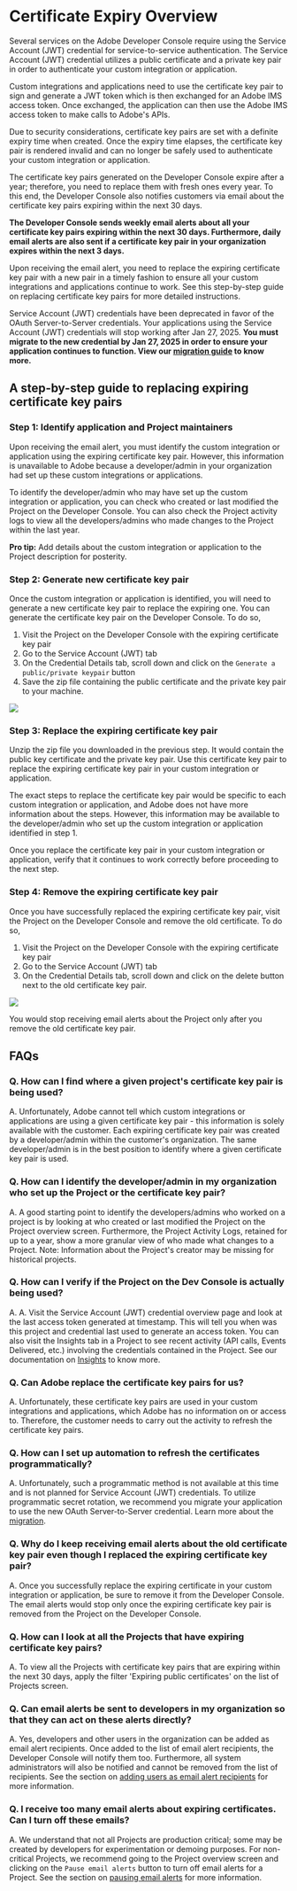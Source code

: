 # Certificate Expiry Overview

Several services on the Adobe Developer Console require using the Service Account (JWT) credential for service-to-service authentication. The Service Account (JWT) credential utilizes a public certificate and a private key pair in order to authenticate your custom integration or application.

Custom integrations and applications need to use the certificate key pair to sign and generate a JWT token which is then exchanged for an Adobe IMS access token. Once exchanged, the application can then use the Adobe IMS access token to make calls to Adobe's APIs.

Due to security considerations, certificate key pairs are set with a definite expiry time when created. Once the expiry time elapses, the certificate key pair is rendered invalid and can no longer be safely used to authenticate your custom integration or application.

The certificate key pairs generated on the Developer Console expire after a year; therefore, you need to replace them with fresh ones every year. To this end, the Developer Console also notifies customers via email about the certificate key pairs expiring within the next 30 days.

**The Developer Console sends weekly email alerts about all your certificate key pairs expiring within the next 30 days. Furthermore, daily email alerts are also sent if a certificate key pair in your organization expires within the next 3 days.**

Upon receiving the email alert, you need to replace the expiring certificate key pair with a new pair in a timely fashion to ensure all your custom integrations and applications continue to work. See this step-by-step guide on replacing certificate key pairs for more detailed instructions.

<InlineAlert slots="text"/>

Service Account (JWT) credentials have been deprecated in favor of the OAuth Server-to-Server credentials. Your applications using the Service Account (JWT) credentials will stop working after Jan 27, 2025. **You must migrate to the new credential by Jan 27, 2025 in order to ensure your application continues to function. View our [migration guide](../serverToServerAuthentication/migration.md) to know more.**

## A step-by-step guide to replacing expiring certificate key pairs

### Step 1: Identify application and Project maintainers

Upon receiving the email alert, you must identify the custom integration or application using the expiring certificate key pair. However, this information is unavailable to Adobe because a developer/admin in your organization had set up these custom integrations or applications. 

To identify the developer/admin who may have set up the custom integration or application, you can check who created or last modified the Project on the Developer Console. You can also check the Project activity logs to view all the developers/admins who made changes to the Project within the last year.

<InlineAlert slots="text"/>

**Pro tip:** Add details about the custom integration or application to the Project description for posterity. 


### Step 2: Generate new certificate key pair

Once the custom integration or application is identified, you will need to generate a new certificate key pair to replace the expiring one. You can generate the certificate key pair on the Developer Console. To do so, 

1. Visit the Project on the Developer Console with the expiring certificate key pair
2. Go to the Service Account (JWT) tab
3. On the Credential Details tab, scroll down and click on the `Generate a public/private keypair` button
4. Save the zip file containing the public certificate and the private key pair to your machine.

![](../../images/generate-certificate-key-pair.png)


### Step 3: Replace the expiring certificate key pair

Unzip the zip file you downloaded in the previous step. It would contain the public key certificate and the private key pair. Use this certificate key pair to replace the expiring certificate key pair in your custom integration or application. 

The exact steps to replace the certificate key pair would be specific to each custom integration or application, and Adobe does not have more information about the steps. However, this information may be available to the developer/admin who set up the custom integration or application identified in step 1.

Once you replace the certificate key pair in your custom integration or application, verify that it continues to work correctly before proceeding to the next step.

### Step 4: Remove the expiring certificate key pair

Once you have successfully replaced the expiring certificate key pair, visit the Project on the Developer Console and remove the old certificate. To do so,


1. Visit the Project on the Developer Console with the expiring certificate key pair
2. Go to the Service Account (JWT) tab
3. On the Credential Details tab, scroll down and click on the delete button next to the old certificate key pair.

![](../../images/remove-certificate-key-pair.png)


<InlineAlert slots="text"/>

You would stop receiving email alerts about the Project only after you remove the old certificate key pair.


## FAQs

### Q. How can I find where a given project's certificate key pair is being used?
A. Unfortunately, Adobe cannot tell which custom integrations or applications are using a given certificate key pair - this information is solely available with the customer. Each expiring certificate key pair was created by a developer/admin within the customer's organization. The same developer/admin is in the best position to identify where a given certificate key pair is used.

### Q. How can I identify the developer/admin in my organization who set up the Project or the certificate key pair?
A. A good starting point to identify the developers/admins who worked on a project is by looking at who created or last modified the Project on the Project overview screen. Furthermore, the Project Activity Logs, retained for up to a year, show a more granular view of who made what changes to a Project. Note: Information about the Project's creator may be missing for historical projects.

### Q. How can I verify if the Project on the Dev Console is actually being used?
A. A. Visit the Service Account (JWT) credential overview page and look at the last access token generated at timestamp. This will tell you when was this project and credential last used to generate an access token. You can also visit the Insights tab in a Project to see recent activity (API calls, Events Delivered, etc.) involving the credentials contained in the Project. See our documentation on [Insights](../insights.md) to know more.

### Q. Can Adobe replace the certificate key pairs for us?
A. Unfortunately, these certificate key pairs are used in your custom integrations and applications, which Adobe has no information on or access to. Therefore, the customer needs to carry out the activity to refresh the certificate key pairs.

### Q. How can I set up automation to refresh the certificates programmatically?
A. Unfortunately, such a programmatic method is not available at this time and is not planned for Service Account (JWT) credentials. To utilize programmatic secret rotation, we recommend you migrate your application to use the new OAuth Server-to-Server credential. Learn more about the [migration](../authentication/serverToServerAuthentication/migration.md).

### Q. Why do I keep receiving email alerts about the old certificate key pair even though I replaced the expiring certificate key pair?
A. Once you successfully replace the expiring certificate in your custom integration or application, be sure to remove it from the Developer Console. The email alerts would stop only once the expiring certificate key pair is removed from the Project on the Developer Console.

### Q. How can I look at all the Projects that have expiring certificate key pairs?
A. To view all the Projects with certificate key pairs that are expiring within the next 30 days, apply the filter 'Expiring public certificates' on the list of Projects screen.

### Q. Can email alerts be sent to developers in my organization so that they can act on these alerts directly?
A. Yes, developers and other users in the organization can be added as email alert recipients. Once added to the list of email alert recipients, the Developer Console will notify them too. Furthermore, all system administrators will also be notified and cannot be removed from the list of recipients. See the section on [adding users as email alert recipients](./index.md#adding-an-email-alert-recipient) for more information.

### Q. I receive too many email alerts about expiring certificates. Can I turn off these emails?
A. We understand that not all Projects are production critical; some may be created by developers for experimentation or demoing purposes. For non-critical Projects, we recommend going to the Project overview screen and clicking on the `Pause email alerts` button to turn off email alerts for a Project. See the section on [pausing email alerts](./index.md#pausing-email-alerts-for-a-project) for more information.

